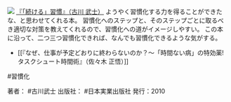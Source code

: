 
[![](https://images-fe.ssl-images-amazon.com/images/I/414YUFvf6XL._SL160_.jpg)](http://www.amazon.co.jp/exec/obidos/ASIN/4534047703/choiyaki81-22/ref=nosim)
[『「続ける」習慣』（古川 武士）](http://www.amazon.co.jp/exec/obidos/ASIN/4534047703/choiyaki81-22/ref=nosim)
ようやく習慣化する力を得ることができたな、と思わせてくれる本。
習慣化へのステップと、そのステップごとに取るべき適切な対策を教えてくれるので、習慣化への道がイメージしやすい。
この本に沿って、二つ三つ習慣化できれば、なんでも習慣化できるような気がする。

- [[『なぜ、仕事が予定どおりに終わらないのか？〜「時間ない病」の特効薬!タスクシュート時間術』（佐々木 正悟）]]

#習慣化 

著者： #古川武士
出版社： #日本実業出版社
発行：2010

